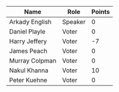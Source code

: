 Name | Role | Points
---|---|---
Arkady English | Speaker | 0
Daniel Playle | Voter | 0
Harry Jeffery |	Voter |	-7
James Peach | Voter | 0
Murray Colpman	| Voter |	0
Nakul Khanna	| Voter	| 10
Peter Kuehne | Voter | 0
